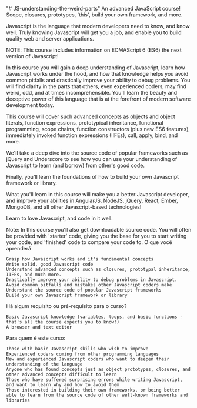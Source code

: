 "# JS-understanding-the-weird-parts" 
An advanced JavaScript course! Scope, closures, prototypes, 'this', build your own framework, and more.

Javascript is the language that modern developers need to know, and know well. Truly knowing Javascript will get you a job, and enable you to build quality web and server applications.

NOTE: This course includes information on ECMAScript 6 (ES6) the next version of Javascript!

In this course you will gain a deep understanding of Javascript, learn how Javascript works under the hood, and how that knowledge helps you avoid common pitfalls and drastically improve your ability to debug problems. You will find clarity in the parts that others, even experienced coders, may find weird, odd, and at times incomprehensible. You'll learn the beauty and deceptive power of this language that is at the forefront of modern software development today.

This course will cover such advanced concepts as objects and object literals, function expressions, prototypical inheritance, functional programming, scope chains, function constructors (plus new ES6 features), immediately invoked function expressions (IIFEs), call, apply, bind, and more.

We'll take a deep dive into the source code of popular frameworks such as jQuery and Underscore to see how you can use your understanding of Javascript to learn (and borrow) from other's good code.

Finally, you'll learn the foundations of how to build your own Javascript framework or library.

What you'll learn in this course will make you a better Javascript developer, and improve your abilities in AngularJS, NodeJS, jQuery, React, Ember, MongoDB, and all other Javascript-based technologies!

Learn to love Javascript, and code in it well.

Note: In this course you'll also get downloadable source code. You will often be provided with 'starter' code, giving you the base for you to start writing your code, and 'finished' code to compare your code to.
O que você aprenderá

    Grasp how Javascript works and it's fundamental concepts
    Write solid, good Javascript code
    Understand advanced concepts such as closures, prototypal inheritance, IIFEs, and much more.
    Drastically improve your ability to debug problems in Javascript.
    Avoid common pitfalls and mistakes other Javascript coders make
    Understand the source code of popular Javascript frameworks
    Build your own Javascript framework or library

Há algum requisito ou pré-requisito para o curso?

    Basic Javascript knowledge (variables, loops, and basic functions - that's all the course expects you to know!)
    A browser and text editor

Para quem é este curso:

    Those with basic Javascript skills who wish to improve
    Experienced coders coming from other programming languages
    New and experienced Javascript coders who want to deepen their understanding of the language
    Anyone who has found concepts just as object prototypes, closures, and other advanced concepts difficult to learn
    Those who have suffered surprising errors while writing Javascript, and want to learn why and how to avoid them
    Those interested in building their own frameworks, or being better able to learn from the source code of other well-known frameworks and libraries
